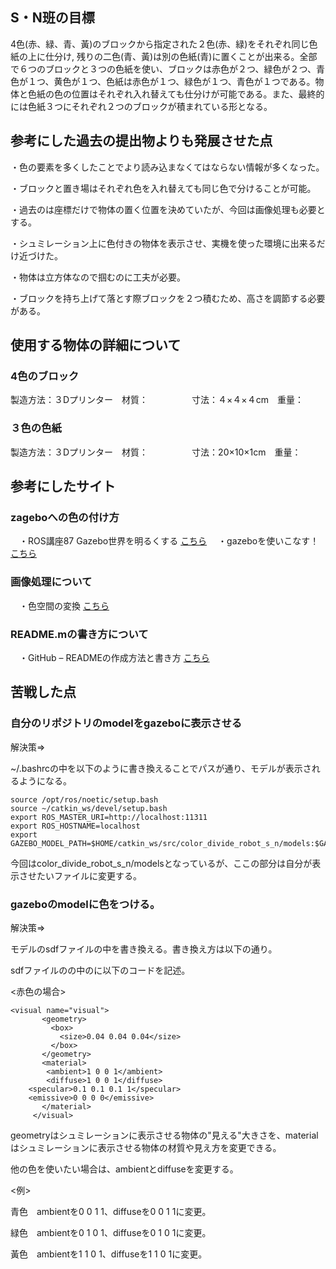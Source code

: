 ## S・N班の目標

4色(赤、緑、青、黃)のブロックから指定された２色(赤、緑)をそれぞれ同じ色紙の上に仕分け, 残りの二色(青、黃)は別の色紙(青)に置くことが出来る。全部で６つのブロックと３つの色紙を使い、ブロックは赤色が２つ、緑色が２つ、青色が１つ、黄色が１つ、色紙は赤色が１つ、緑色が１つ、青色が１つである。物体と色紙の色の位置はそれぞれ入れ替えても仕分けが可能である。また、最終的には色紙３つにそれぞれ２つのブロックが積まれている形となる。

## 参考にした過去の提出物よりも発展させた点

・色の要素を多くしたことでより読み込まなくてはならない情報が多くなった。

・ブロックと置き場はそれぞれ色を入れ替えても同じ色で分けることが可能。

・過去のは座標だけで物体の置く位置を決めていたが、今回は画像処理も必要とする。

・シュミレーション上に色付きの物体を表示させ、実機を使った環境に出来るだけ近づけた。

・物体は立方体なので掴むのに工夫が必要。

・ブロックを持ち上げて落とす際ブロックを２つ積むため、高さを調節する必要がある。

## 使用する物体の詳細について


### 4色のブロック

製造方法：３Dプリンター　材質：　　　　　寸法：４×４×４cm　重量：


### ３色の色紙

製造方法：３Dプリンター　材質：　　　　　寸法：20×10×1cm　重量：



## 参考にしたサイト


### zageboへの色の付け方

　・ROS講座87 Gazebo世界を明るくする [こちら](https://qiita.com/srs/items/49e71932c1ef469b3049)
　・gazeboを使いこなす！ [こちら](https://qiita.com/Karin-Sugi/items/4918168649a8fb9b35d3)

 
### 画像処理について
    
　・色空間の変換 [こちら](http://labs.eecs.tottori-u.ac.jp/sd/Member/oyamada/OpenCV/html/py_tutorials/py_imgproc/py_colorspaces/py_colorspaces.html)


### README.mの書き方について

　・GitHub – READMEの作成方法と書き方 [こちら](https://howpon.com/8334)

 
## 苦戦した点


### 自分のリポジトリのmodelをgazeboに表示させる　　　

 解決策⇒

 ~/.bashrcの中を以下のように書き換えることでパスが通り、モデルが表示されるようになる。

 ```
source /opt/ros/noetic/setup.bash
source ~/catkin_ws/devel/setup.bash
export ROS_MASTER_URI=http://localhost:11311
export ROS_HOSTNAME=localhost
export GAZEBO_MODEL_PATH=$HOME/catkin_ws/src/color_divide_robot_s_n/models:$GAZEBO_MODEL_PATH
```
今回はcolor_divide_robot_s_n/modelsとなっているが、ここの部分は自分が表示させたいファイルに変更する。


### gazeboのmodelに色をつける。　　　

 解決策⇒

 モデルのsdfファイルの中を書き換える。書き換え方は以下の通り。
 
 sdfファイルの<visual>の中の<material>に以下のコードを記述。

 <赤色の場合>

 ```
<visual name="visual">
        <geometry>
          <box>
            <size>0.04 0.04 0.04</size>
          </box>
        </geometry>
        <material>
         <ambient>1 0 0 1</ambient>
         <diffuse>1 0 0 1</diffuse>
	 <specular>0.1 0.1 0.1 1</specular>
	 <emissive>0 0 0 0</emissive>
        </material>
      </visual>
```
 geometryはシュミレーションに表示させる物体の"見える"大きさを、materialはシュミレーションに表示させる物体の材質や見え方を変更できる。

 他の色を使いたい場合は、ambientとdiffuseを変更する。

 <例>

青色　ambientを0 0 1 1、diffuseを0 0 1 1に変更。

緑色　ambientを0 1 0 1、diffuseを0 1 0 1に変更。

黃色　ambientを1 1 0 1、diffuseを1 1 0 1に変更。







 
 
